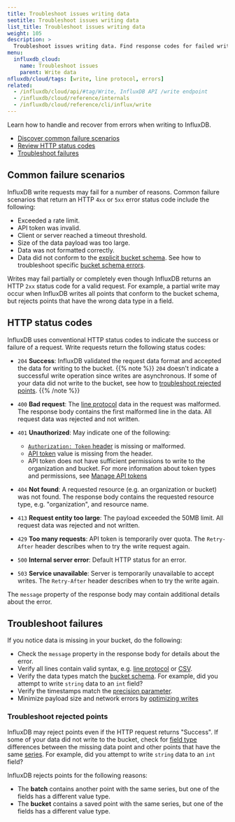 ```yaml
---
title: Troubleshoot issues writing data
seotitle: Troubleshoot issues writing data
list_title: Troubleshoot issues writing data
weight: 105
description: >
  Troubleshoot issues writing data. Find response codes for failed writes. Discover how writes fail, from exceeding rate or payload limits, to syntax errors and schema conflicts.
menu:
  influxdb_cloud:
    name: Troubleshoot issues
    parent: Write data
nfluxdb/cloud/tags: [write, line protocol, errors]
related:
  - /influxdb/cloud/api/#tag/Write, InfluxDB API /write endpoint
  - /influxdb/cloud/reference/internals
  - /influxdb/cloud/reference/cli/influx/write
---
```


Learn how to handle and recover from errors when writing to InfluxDB.

- [Discover common failure scenarios](#common-failure-scenarios)
- [Review HTTP status codes](#review-http-status-codes)
- [Troubleshoot failures](#troubleshoot-failures)

## Common failure scenarios

InfluxDB write requests may fail for a number of reasons.
Common failure scenarios that return an HTTP `4xx` or `5xx` error status code include the following:

- Exceeded a rate limit.
- API token was invalid.
- Client or server reached a timeout threshold.
- Size of the data payload was too large.
- Data was not formatted correctly.
- Data did not conform to the [explicit bucket schema](/influxdb/cloud/organizations/buckets/bucket-schema/).
  See how to troubleshoot specific [bucket schema errors](/influxdb/cloud/organizations/buckets/bucket-schema/#troubleshoot-errors).

Writes may fail partially or completely even though InfluxDB returns an HTTP `2xx` status code for a valid request.
For example, a partial write may occur when InfluxDB writes all points that conform to the bucket schema, but rejects points that have the wrong data type in a field.

## HTTP status codes

InfluxDB uses conventional HTTP status codes to indicate the success or failure of a request.
Write requests return the following status codes:

- `204` **Success**: InfluxDB validated the request data format and accepted the data for writing to the bucket.
    {{% note %}}
  `204` doesn't indicate a successful write operation since writes are asynchronous.
  If some of your data did not write to the bucket, see how to [troubleshoot rejected points](#troubleshoot-rejected-points).
    {{% /note %}}

- `400` **Bad request**: The [line protocol](/influxdb/cloud/reference/syntax/line-protocol/) data in the request was malformed.
   The response body contains the first malformed line in the data. All request data was rejected and not written.
- `401` **Unauthorized**: May indicate one of the following:
  -  [`Authorization: Token` header](/influxdb/cloud/api-guide/api_intro/#authentication) is missing or malformed.
  - [API token](/influxdb/cloud/api-guide/api_intro/#authentication) value is missing from the header.
  - API token does not have sufficient permissions to write to the organization and bucket. For more information about token types and permissions, see [Manage API tokens](/influxdb/cloud/security/tokens/)
- `404` **Not found**: A requested resource (e.g. an organization or bucket) was not found. The response body contains the requested resource type, e.g. "organization", and resource name.
- `413` **Request entity too large**: The payload exceeded the 50MB limit. All request data was rejected and not written.
- `429` **Too many requests**: API token is temporarily over quota. The `Retry-After` header describes when to try the write request again.
- `500` **Internal server error**: Default HTTP status for an error.
- `503` **Service unavailable**: Server is temporarily unavailable to accept writes. The `Retry-After` header describes when to try the write again.

The `message` property of the response body may contain additional details about the error.

## Troubleshoot failures

If you notice data is missing in your bucket, do the following:

- Check the `message` property in the response body for details about the error.
- Verify all lines contain valid syntax, e.g. [line protocol](/influxdb/cloud/reference/syntax/line-protocol/) or [CSV](/influxdb/cloud/reference/syntax/annotated-csv/).
- Verify the data types match the [bucket schema](/influxdb/cloud/organizations/buckets/bucket-schema/).
  For example, did you attempt to write `string` data to an `int` field?
- Verify the timestamps match the [precision parameter](/influxdb/cloud/write-data/#timestamp-precision).
- Minimize payload size and network errors by [optimizing writes](/influxdb/cloud/write-data/best-practices/optimize-writes/)

### Troubleshoot rejected points

InfluxDB may reject points even if the HTTP request returns "Success".
If some of your data did not write to the bucket, check for [field type](/influxdb/cloud/reference/key-concepts/data-elements/#field-value) differences between the missing data point and other points that have the same [series](/influxdb/cloud/reference/key-concepts/data-elements/#series).
For example, did you attempt to write `string` data to an `int` field?

InfluxDB rejects points for the following reasons:
- The **batch** contains another point with the same series, but one of the fields has a different value type.
- The **bucket** contains a saved point with the same series, but one of the fields has a different value type.

